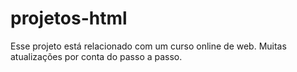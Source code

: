 # projetos-html
Esse projeto está relacionado com um curso online de web. Muitas atualizações por conta do passo a passo.
